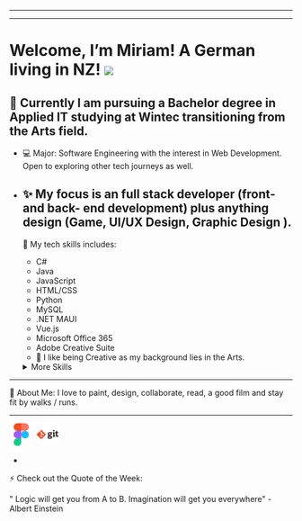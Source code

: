 ***********************************************************************************************************************************************
***********************************************************************************************************************************************

<h1> 
  Welcome, I’m Miriam! A German living in NZ!
  <img src="https://media.giphy.com/media/hvRJCLFzcasrR4ia7z/giphy.gif" width="30px"/>
</h1>

👀 Currently I am pursuing a Bachelor degree in Applied IT studying at Wintec transitioning from the Arts field.
-
- 💻 Major: Software Engineering with the interest in Web Development. Open to exploring other tech journeys as well.

- ✨ My focus is an full stack developer (front- and back- end development) plus anything design (Game, UI/UX Design,
  Graphic Design ).
  -
  🧩 My tech skills includes:
  - C#
  - Java
  - JavaScript
  - HTML/CSS
  - Python
  - MySQL
  - .NET MAUI
  - Vue.js
  - Microsoft Office 365
  - Adobe Creative Suite
  - 🎨 I like being Creative as my background lies in the Arts.

  
  <details>
  <summary>More Skills</summary>
  
  ![](https://img.shields.io/badge/Style-Stylus-informational?style=flat&logo=Stylus&logoColor=white&color=4AB197)
  ![](https://img.shields.io/badge/Style-Tailwind-informational?style=flat&logo=Tailwind-CSS&logoColor=white&color=4AB197)
  ![](https://img.shields.io/badge/Style-Trello-informational?style=flat&logo=Trello&logoColor=white&color=4AB197)
  ![](https://img.shields.io/badge/Style-Bootstrap-informational?style=flat&logo=Bootstrap&logoColor=white&color=4AB197)
  ...
  </details>
  
**********************************************************************************************************************************************
🏹 About Me: I love to paint, design, collaborate, read, a good film and stay fit by walks / runs.

*******************************************************************************************************************

<div>
  <img src="https://github.com/devicons/devicon/blob/master/icons/figma/figma-original.svg" title="Figma" alt="JavaScript" width="40" height="40"/>&nbsp;
  <img src="https://github.com/devicons/devicon/blob/master/icons/git/git-original-wordmark.svg" title="Git" **alt="Git" width="40" height="40"/>
</div>

-

⚡ Check out the Quote of the Week:
<p> " Logic will get you from A to B. Imagination will get you everywhere" - Albert Einstein </p>



